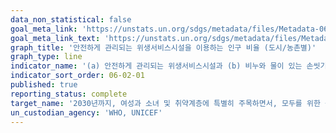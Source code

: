 ```yaml
---
data_non_statistical: false
goal_meta_link: 'https://unstats.un.org/sdgs/metadata/files/Metadata-06-02-01.pdf'
goal_meta_link_text: 'https://unstats.un.org/sdgs/metadata/files/Metadata-06-02-01.pdf'
graph_title: '안전하게 관리되는 위생서비스시설을 이용하는 인구 비율 (도시/농촌별)'
graph_type: line
indicator_name: '(a) 안전하게 관리되는 위생서비스시설과 (b) 비누와 물이 있는 손씻기 시설을 이용하는 인구 비율'
indicator_sort_order: 06-02-01
published: true
reporting_status: complete
target_name: '2030년까지, 여성과 소녀 및 취약계층에 특별히 주목하면서, 모두를 위한 충분하고 공평한 공중위생과 개인청결에 대한 접근을 달성하고 노상배변을 금지'
un_custodian_agency: 'WHO, UNICEF'
---
```

